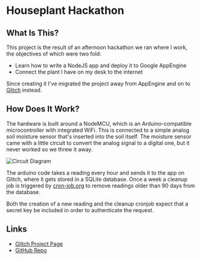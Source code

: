 Houseplant Hackathon
====================

What Is This?
-------------

This project is the result of an afternoon hackathon we ran where I work, the objectives of which were two fold:
* Learn how to write a NodeJS app and deploy it to Google AppEngine
* Connect the plant I have on my desk to the internet

Since creating it I've migrated the project away from AppEngine and on to [Glitch](https://glitch.com) instead.


How Does It Work?
-----------------

The hardware is built around a NodeMCU, which is an Arduino-compatible microcontroller with integrated WiFi. This is connected to a simple analog soil moisture sensor that's inserted into the soil itself. The moisture sensor came with a little circuit to convert the analog signal to a digital one, but it never worked so we threw it away.

![Circuit Diagram](https://cdn.glitch.com/b28f7cff-6fcc-4477-9f53-58cfa415c1e0%2FMoisture%20Sensor.png)

The arduino code takes a reading every hour and sends it to the app on Glitch, where it gets stored in a SQLite database. Once a week a cleanup job is triggered by [cron-job.org](https://cron-job.org) to remove readings older than 90 days from the database.

Both the creation of a new reading and the cleanup cronjob expect that a secret key be included in order to authenticate the request.


Links
-----

* [Glitch Project Page](https://glitch.com/~jasonsplant)
* [GitHub Repo](https://github.com/JayWll/houseplant-hackathon)
